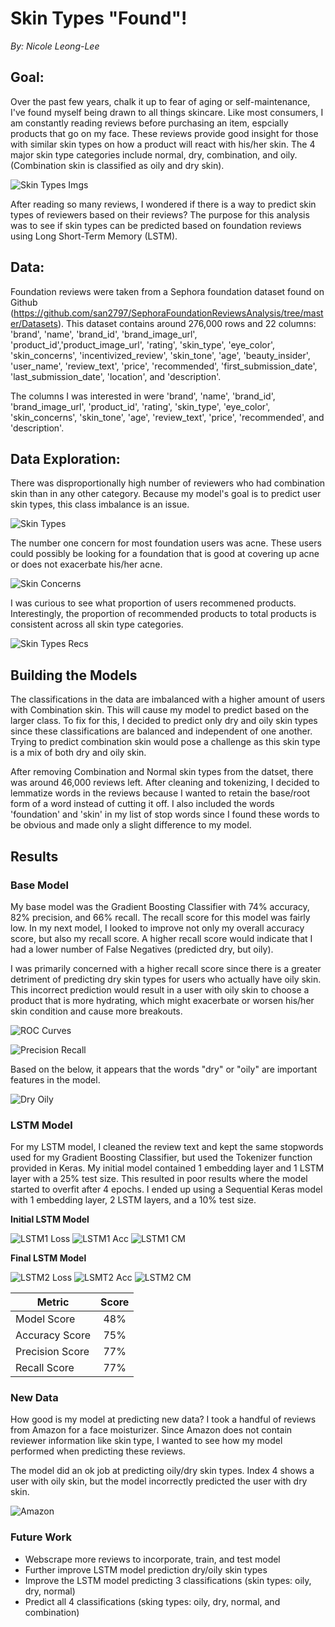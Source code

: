 # Skin Types "Found"!
*By: Nicole Leong-Lee*

## Goal:
Over the past few years, chalk it up to fear of aging or self-maintenance, I've found myself being drawn to all things skincare. Like most consumers, I am constantly reading reviews before purchasing an item, espcially products that go on my face. These reviews provide good insight for those with similar skin types on how a product will react with his/her skin. The 4 major skin type categories include normal, dry, combination, and oily. (Combination skin is classified as oily and dry skin).


![Skin Types Imgs](./imgs/four_skin_types.jpg)

After reading so many reviews, I wondered if there is a way to predict skin types of reviewers based on their reviews? The purpose for this analysis was to see if skin types can be predicted based on foundation reviews using Long Short-Term Memory (LSTM).

## Data:
Foundation reviews were taken from a Sephora foundation dataset found on Github (https://github.com/san2797/SephoraFoundationReviewsAnalysis/tree/master/Datasets). This dataset contains around 276,000 rows and 22 columns: 'brand', 'name', 'brand_id', 'brand_image_url', 'product_id','product_image_url', 'rating', 'skin_type', 'eye_color', 'skin_concerns', 'incentivized_review', 'skin_tone', 'age', 'beauty_insider', 'user_name', 'review_text', 'price', 'recommended', 'first_submission_date', 'last_submission_date', 'location', and 'description'.

The columns I was interested in were 'brand', 'name', 'brand_id', 'brand_image_url', 'product_id', 'rating', 'skin_type', 'eye_color', 'skin_concerns', 'skin_tone', 'age', 'review_text', 'price', 'recommended', and 'description'.

## Data Exploration:
There was disproportionally high number of reviewers who had combination skin than in any other category. Because my model's goal is to predict user skin types, this class imbalance is an issue.

![Skin Types](./imgs/skin_types.png)

The number one concern for most foundation users was acne. These users could possibly be looking for a foundation that is good at covering up acne or does not exacerbate his/her acne.

![Skin Concerns](./imgs/skin_concerns.png)

I was curious to see what proportion of users recommened products. Interestingly, the proportion of recommended products to total products is consistent across all skin type categories. 

![Skin Types Recs](./imgs/recommended_prop.png)


## Building the Models

The classifications in the data are imbalanced with a higher amount of users with Combination skin. This will cause my model to predict based on the larger class. To fix for this, I decided to predict only dry and oily skin types since these classifications are balanced and independent of one another. Trying to predict combination skin would pose a challenge as this skin type is a mix of both dry and oily skin.

After removing Combination and Normal skin types from the datset, there was around 46,000 reviews left. After cleaning and tokenizing, I decided to lemmatize words in the reviews because I wanted to retain the base/root form of a word instead of cutting it off. I also included the words 'foundation' and 'skin' in my list of stop words since I found these words to be obvious and made only a slight difference to my model. 

## Results 
### Base Model
My base model was the Gradient Boosting Classifier with 74% accuracy, 82% precision, and 66% recall. The recall score for this model was fairly low. In my next model, I looked to improve not only my overall accuracy score, but also my recall score. A higher recall score would indicate that I had a lower number of False Negatives (predicted dry, but oily). 

I was primarily concerned with a higher recall score since there is a greater detriment of predicting dry skin types for users who actually have oily skin. This incorrect prediction would result in a user with oily skin to choose a product that is more hydrating, which might exacerbate or worsen his/her skin condition and cause more breakouts.

![ROC Curves](./imgs/model_compare_roc3.png)

![Precision Recall](./imgs/confusion_matrix_model3.png)

Based on the below, it appears that the words "dry" or "oily" are important features in the model.

![Dry Oily](./imgs/top_10_feature_importances.png)

### LSTM Model

For my LSTM model, I cleaned the review text and kept the same stopwords used for my Gradient Boosting Classifier, but used the Tokenizer function provided in Keras. My initial model contained 1 embedding layer and 1 LSTM layer with a 25% test size. This resulted in poor results where the model started to overfit after 4 epochs. I ended up using a Sequential Keras model with 1 embedding layer, 2 LSTM layers, and a 10% test size. 

**Initial LSTM Model**

![LSTM1 Loss](./imgs/Model1_Loss.png)
![LSTM1 Acc](./imgs/Model1_Acc.png)
![LSTM1 CM](./imgs/Model1_cm.png)

**Final LSTM Model**

![LSTM2 Loss](./imgs/Model18_Loss.png)
![LSMT2 Acc](./imgs/Model18_Accuracy.png)
![LSTM2 CM](./imgs/Model18_cm1.png)

| Metric          | Score         | 
| --------------- |:-------------:| 
| Model Score     | 48%           |
| Accuracy Score  | 75%           |  
| Precision Score | 77%           | 
| Recall Score    | 77%           | 

### New Data

How good is my model at predicting new data? I took a handful of reviews from Amazon for a face moisturizer. Since Amazon does not contain reviewer information like skin type, I wanted to see how my model performed when predicting these reviews. 

The model did an ok job at predicting oily/dry skin types. Index 4 shows a user with oily skin, but the model incorrectly predicted the user with dry skin.

![Amazon](./imgs/Amazon.png)

### Future Work

* Webscrape more reviews to incorporate, train, and test model
* Further improve LSTM model prediction dry/oily skin types
* Improve the LSTM model predicting 3 classifications (skin types: oily, dry, normal)
* Predict all 4 classifications (sking types: oily, dry, normal, and combination)
 
